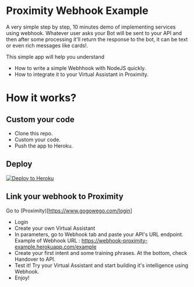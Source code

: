 # Proximity Webhook Example

A very simple step by step, 10 minutes demo of implementing services using webhook. Whatever user asks your Bot will be sent to your API and then after some processing it'll return the response to the bot, it can be text or even rich messages like cards!.

This simple app will help you understand
- How to write a simple Webhhook with NodeJS quickly.
- How to integrate it to your Virtual Assistant in Proximity.

# How it works?

## Custom your code

- Clone this repo.
- Custom your code.
- Push the app to Heroku.

## Deploy
[![Deploy to Heroku](https://www.herokucdn.com/deploy/button.svg)](https://heroku.com/deploy)


## Link your webhook to Proximity

Go to (Proximity)[https://www.gogowego.com/login]
- Login
- Create your own Virtual Assistant
- In parameters, go to Webhook tab and paste your API's URL endpoint. Example of Webhook URL  : https://webhook-proximity-example.herokuapp.com/example
- Create your first intent and some training phrases. At the bottom, check Handover to API.
- Test it! Try your Virtual Assistant and start building it's intelligence using Webhook.
- Enjoy!


 
